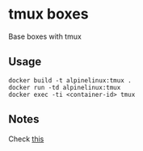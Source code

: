 tmux boxes
==========

Base boxes with tmux

Usage
-----

    docker build -t alpinelinux:tmux .
    docker run -td alpinelinux:tmux
    docker exec -ti <container-id> tmux

Notes
-----

Check [this](https://github.com/docker/docker/issues/8755)

